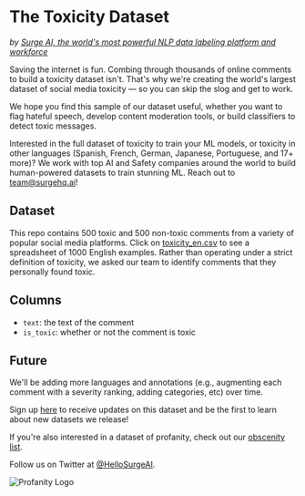 # The Toxicity Dataset
*by [Surge AI, the world's most powerful NLP data labeling platform and workforce](https://www.surgehq.ai)*

Saving the internet is fun. Combing through thousands of online comments to build a toxicity dataset isn't. That's why we're creating the world's largest dataset of social media toxicity — so you can skip the slog and get to work.  

We hope you find this sample of our dataset useful, whether you want to flag hateful speech, develop content moderation tools, or build classifiers to detect toxic messages.

Interested in the full dataset of toxicity to train your ML models, or toxicity in other languages (Spanish, French, German, Japanese, Portuguese, and 17+ more)? We work with top AI and Safety companies around the world to build human-powered datasets to train stunning ML. Reach out to team@surgehq.ai!

## Dataset
This repo contains 500 toxic and 500 non-toxic comments from a variety of popular social media platforms. Click on [toxicity_en.csv](https://github.com/surge-ai/toxicity/blob/main/toxicity_en.csv) to see a spreadsheet of 1000 English examples. Rather than operating under a strict definition of toxicity, we asked our team to identify comments that they personally found toxic. 

## Columns
* `text`: the text of the comment
* `is_toxic`: whether or not the comment is toxic

## Future
We'll be adding more languages and annotations (e.g., augmenting each comment with a severity ranking, adding categories, etc) over time. 

Sign up [here](https://forms.gle/R8QLd3GXtuzYdrgi9) to receive updates on this dataset and be the first to learn about new datasets we release!

If you're also interested in a dataset of profanity, check out our [obscenity list](https://github.com/surge-ai/profanity).

Follow us on Twitter at [@HelloSurgeAI](https://www.twitter.com/@HelloSurgeAI).

![Profanity Logo](https://github.com/surge-ai/profanity/blob/main/logo.png)
